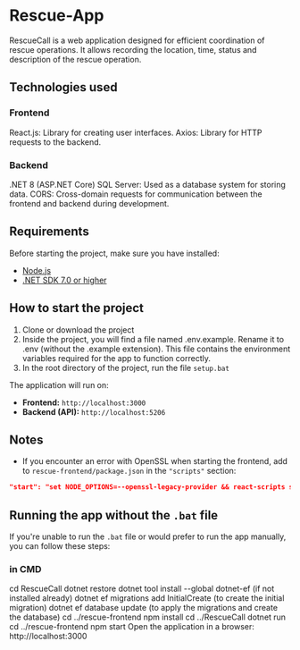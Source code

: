 # Rescue-App
RescueCall is a web application designed for efficient coordination of rescue operations. It allows recording the location, time, status and description of the rescue operation.

## Technologies used

### Frontend

React.js: Library for creating user interfaces.
Axios: Library for HTTP requests to the backend.

### Backend

.NET 8 (ASP.NET Core)
SQL Server: Used as a database system for storing data.
CORS: Cross-domain requests for communication between the frontend and backend during development.

## Requirements

Before starting the project, make sure you have installed:

- [Node.js](https://nodejs.org/)
- [.NET SDK 7.0 or higher](https://dotnet.microsoft.com/en-us/download)


## How to start the project

1. Clone or download the project
2. Inside the project, you will find a file named .env.example. Rename it to .env (without the .example extension). This file contains the environment variables required for the app to function correctly.
4. In the root directory of the project, run the file `setup.bat`

The application will run on:
- **Frontend:** `http://localhost:3000`
- **Backend (API):** `http://localhost:5206`


## Notes

- If you encounter an error with OpenSSL when starting the frontend, add to `rescue-frontend/package.json` in the `"scripts"` section:
```json
"start": "set NODE_OPTIONS=--openssl-legacy-provider && react-scripts start"
```

## Running the app without the `.bat` file

If you're unable to run the `.bat` file or would prefer to run the app manually, you can follow these steps:

### in CMD 
cd RescueCall
dotnet restore
dotnet tool install --global dotnet-ef  (if not installed already)
dotnet ef migrations add InitialCreate  (to create the initial migration)
dotnet ef database update  (to apply the migrations and create the database)
cd ../rescue-frontend
npm install
cd ../RescueCall
dotnet run
cd ../rescue-frontend
npm start
Open the application in a browser: http://localhost:3000
